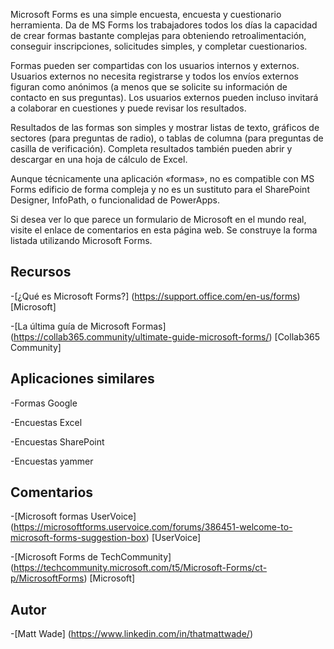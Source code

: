 
Microsoft Forms es una simple encuesta, encuesta y cuestionario herramienta. Da de MS Forms
los trabajadores todos los días la capacidad de crear formas bastante complejas para
obteniendo retroalimentación, conseguir inscripciones, solicitudes simples, y
completar cuestionarios.

Formas pueden ser compartidas con los usuarios internos y externos. Usuarios externos
no necesita registrarse y todos los envíos externos figuran como anónimos
(a menos que se solicite su información de contacto en sus preguntas).
Los usuarios externos pueden incluso invitará a colaborar en cuestiones y
puede revisar los resultados.

Resultados de las formas son simples y mostrar listas de texto, gráficos de sectores (para
preguntas de radio), o tablas de columna (para preguntas de casilla de verificación). Completa
resultados también pueden abrir y descargar en una hoja de cálculo de Excel.

Aunque técnicamente una aplicación «formas», no es compatible con MS Forms
edificio de forma compleja y no es un sustituto para el SharePoint Designer,
InfoPath, o funcionalidad de PowerApps.

Si desea ver lo que parece un formulario de Microsoft en el mundo real,
visite el enlace de comentarios en esta página web. Se construye la forma listada
utilizando Microsoft Forms.

Recursos
---------

-[¿Qué es Microsoft Forms?] (https://support.office.com/en-us/forms)
    \[Microsoft\]

-[La última guía de Microsoft
    Formas] (https://collab365.community/ultimate-guide-microsoft-forms/)
    \[Collab365 Community\]

Aplicaciones similares
------------

-Formas Google

-Encuestas Excel

-Encuestas SharePoint

-Encuestas yammer

Comentarios
---------

-[Microsoft formas UserVoice] (https://microsoftforms.uservoice.com/forums/386451-welcome-to-microsoft-forms-suggestion-box)
    \[UserVoice\]

-[Microsoft Forms de TechCommunity] (https://techcommunity.microsoft.com/t5/Microsoft-Forms/ct-p/MicrosoftForms)
    \[Microsoft\]

Autor
---------

-[Matt Wade] (https://www.linkedin.com/in/thatmattwade/)

